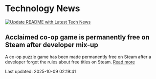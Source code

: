 # Technology News

[![Update README with Latest Tech News](https://github.com/tcdtist/daily-tech-digest/actions/workflows/main.yml/badge.svg)](https://github.com/tcdtist/daily-tech-digest/actions/workflows/main.yml)

## Acclaimed co-op game is permanently free on Steam after developer mix-up
A co-op puzzle game has been made permanently free on Steam after a developer forgot the rules about free titles on Steam.
[Read more](https://metro.co.uk/2025/10/08/acclaimed-co-op-game-permanently-free-steam-developer-mix-up-24373459/)



Last updated: 2025-10-09 02:19:41